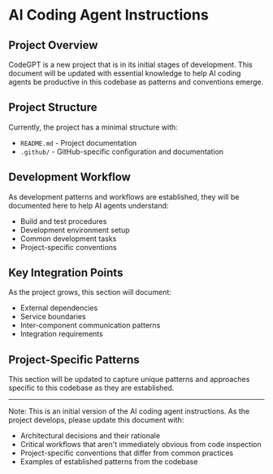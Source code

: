 # AI Coding Agent Instructions

## Project Overview
CodeGPT is a new project that is in its initial stages of development. This document will be updated with essential knowledge to help AI coding agents be productive in this codebase as patterns and conventions emerge.

## Project Structure
Currently, the project has a minimal structure with:
- `README.md` - Project documentation
- `.github/` - GitHub-specific configuration and documentation

## Development Workflow
As development patterns and workflows are established, they will be documented here to help AI agents understand:
- Build and test procedures
- Development environment setup
- Common development tasks
- Project-specific conventions

## Key Integration Points
As the project grows, this section will document:
- External dependencies
- Service boundaries
- Inter-component communication patterns
- Integration requirements

## Project-Specific Patterns
This section will be updated to capture unique patterns and approaches specific to this codebase as they are established.

---
Note: This is an initial version of the AI coding agent instructions. As the project develops, please update this document with:
- Architectural decisions and their rationale
- Critical workflows that aren't immediately obvious from code inspection
- Project-specific conventions that differ from common practices
- Examples of established patterns from the codebase